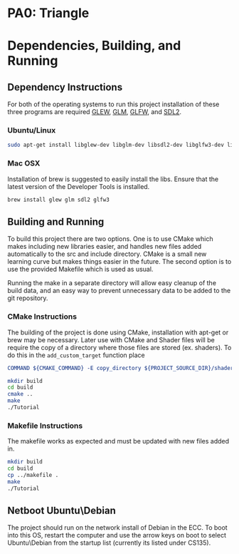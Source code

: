 # PA0: Triangle

# Dependencies, Building, and Running

## Dependency Instructions
For both of the operating systems to run this project installation of these three programs are required [GLEW](http://glew.sourceforge.net/), [GLM](http://glm.g-truc.net/0.9.7/index.html), [GLFW](https://www.glfw.org/), and [SDL2](https://wiki.libsdl.org/Tutorials).

### Ubuntu/Linux
```bash
sudo apt-get install libglew-dev libglm-dev libsdl2-dev libglfw3-dev libopengl0
```

### Mac OSX
Installation of brew is suggested to easily install the libs. Ensure that the latest version of the Developer Tools is installed.
```bash
brew install glew glm sdl2 glfw3
```

## Building and Running
To build this project there are two options. One is to use CMake which makes including new libraries easier, and handles new files added automatically to the src and include directory. CMake is a small new learning curve but makes things easier in the future.
The second option is to use the provided Makefile which is used as usual.

Running the make in a separate directory will allow easy cleanup of the build data, and an easy way to prevent unnecessary data to be added to the git repository.  

### CMake Instructions
The building of the project is done using CMake, installation with apt-get or brew may be necessary. Later use with CMake and Shader files will be require the copy of a directory where those files are stored (ex. shaders). To do this in the ```add_custom_target``` function place 
```cmake
COMMAND ${CMAKE_COMMAND} -E copy_directory ${PROJECT_SOURCE_DIR}/shaders/ ${CMAKE_CURRENT_BINARY_DIR}/shaders
```

```bash
mkdir build
cd build
cmake ..
make
./Tutorial
```

### Makefile Instructions 
The makefile works as expected and must be updated with new files added in.

```bash
mkdir build
cd build
cp ../makefile .
make
./Tutorial
```

## Netboot Ubuntu\Debian
The project should run on the network install of Debian in the ECC. To boot into this OS, restart the computer and use the arrow keys on boot to select Ubuntu\Debian from the startup list (currently its listed under CS135).
